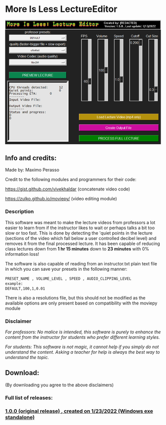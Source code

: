 # More Is Less LectureEditor
![](/images/demo.PNG)

## Info and credits: 

Made by: Maximo Perasso

Credit to the following modules and programmers for their code:

https://gist.github.com/vivekhaldar (concatenate video code)

https://zulko.github.io/moviepy/ (video editing module)


### Description
This software was meant to make the lecture videos from professors a lot easier to learn from if the instructor likes to wait or perhaps talks a bit too slow or too fast.
This is done by detecting the 'quiet points in the lecture (sections of the video which fall below a user controlled decibel level) and removes it from the final processed lecture.
It has been capable of reducing class lectures down from **1 hr 15 minutes** down to **23 minutes** with 0% information loss! 

The software is also capable of reading from an instructor.txt plain text file in which you can save your presets in the following manner:
```
PRESET_NAME , VOLUME_LEVEL , SPEED , AUDIO_CLIPPING_LEVEL
example:
DEFAULT,100,1,0.01
```
There is also a resolutions file, but this should not be modified as the available options are only present based on compatibility with the moviepy module

### Disclaimer

*For professors:
No malice is intended, this software is purely
to enhance the content from the instructor
for students who prefer different learning styles.*


*For students:
This software is not magic, it cannot help if you
simply do not understand the content.
Asking a teacher for help is always the best way to
understand the topic.*

## Download:
(By downloading you agree to the above disclaimers)

### Full list of releases:
### [1.0.0 (original release) , created on 1/23/2022 (Windows exe standalone) ](https://github.com/MaxCorpIndustries/MoreIsLess_LectureEditor/releases/tag/main)

